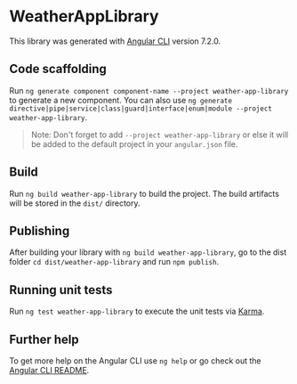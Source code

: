 # WeatherAppLibrary

This library was generated with [Angular CLI](https://github.com/angular/angular-cli) version 7.2.0.

## Code scaffolding

Run `ng generate component component-name --project weather-app-library` to generate a new component. You can also use `ng generate directive|pipe|service|class|guard|interface|enum|module --project weather-app-library`.
> Note: Don't forget to add `--project weather-app-library` or else it will be added to the default project in your `angular.json` file. 

## Build

Run `ng build weather-app-library` to build the project. The build artifacts will be stored in the `dist/` directory.

## Publishing

After building your library with `ng build weather-app-library`, go to the dist folder `cd dist/weather-app-library` and run `npm publish`.

## Running unit tests

Run `ng test weather-app-library` to execute the unit tests via [Karma](https://karma-runner.github.io).

## Further help

To get more help on the Angular CLI use `ng help` or go check out the [Angular CLI README](https://github.com/angular/angular-cli/blob/master/README.md).
